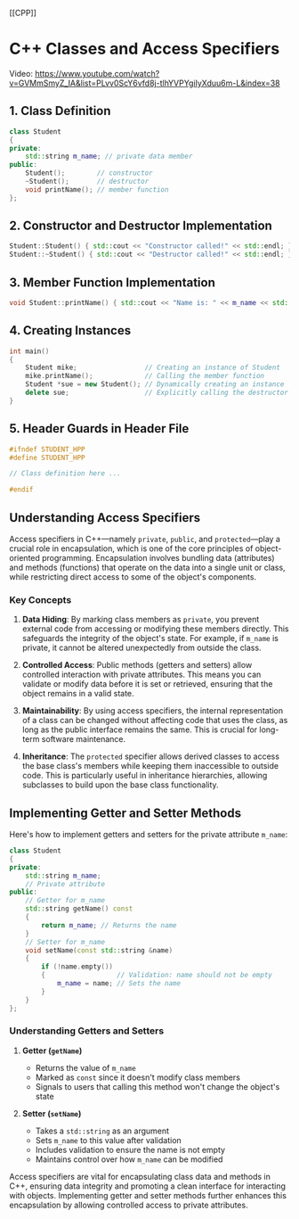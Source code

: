 [[CPP]]
# C++ Classes and Access Specifiers

Video: https://www.youtube.com/watch?v=GVMmSmyZ_IA&list=PLvv0ScY6vfd8j-tlhYVPYgiIyXduu6m-L&index=38

## 1. Class Definition

```cpp
class Student
{
private:
    std::string m_name; // private data member
public:
    Student();        // constructor
    ~Student();       // destructor
    void printName(); // member function
};
```

## 2. Constructor and Destructor Implementation

```cpp
Student::Student() { std::cout << "Constructor called!" << std::endl; }
Student::~Student() { std::cout << "Destructor called!" << std::endl; }
```

## 3. Member Function Implementation

```cpp
void Student::printName() { std::cout << "Name is: " << m_name << std::endl; }
```

## 4. Creating Instances

```cpp
int main()
{
    Student mike;                 // Creating an instance of Student
    mike.printName();             // Calling the member function
    Student *sue = new Student(); // Dynamically creating an instance
    delete sue;                   // Explicitly calling the destructor
}
```

## 5. Header Guards in Header File

```cpp
#ifndef STUDENT_HPP 
#define STUDENT_HPP 

// Class definition here ...

#endif
```

## Understanding Access Specifiers

Access specifiers in C++—namely `private`, `public`, and `protected`—play a crucial role in encapsulation, which is one of the core principles of object-oriented programming. Encapsulation involves bundling data (attributes) and methods (functions) that operate on the data into a single unit or class, while restricting direct access to some of the object's components.

### Key Concepts

1. **Data Hiding**: By marking class members as `private`, you prevent external code from accessing or modifying these members directly. This safeguards the integrity of the object's state. For example, if `m_name` is private, it cannot be altered unexpectedly from outside the class.

2. **Controlled Access**: Public methods (getters and setters) allow controlled interaction with private attributes. This means you can validate or modify data before it is set or retrieved, ensuring that the object remains in a valid state.

3. **Maintainability**: By using access specifiers, the internal representation of a class can be changed without affecting code that uses the class, as long as the public interface remains the same. This is crucial for long-term software maintenance.

4. **Inheritance**: The `protected` specifier allows derived classes to access the base class's members while keeping them inaccessible to outside code. This is particularly useful in inheritance hierarchies, allowing subclasses to build upon the base class functionality.

## Implementing Getter and Setter Methods

Here's how to implement getters and setters for the private attribute `m_name`:

```cpp
class Student
{
private:
    std::string m_name;
    // Private attribute
public:
    // Getter for m_name
    std::string getName() const
    {
        return m_name; // Returns the name
    }
    // Setter for m_name
    void setName(const std::string &name)
    {
        if (!name.empty())
        {                  // Validation: name should not be empty
            m_name = name; // Sets the name
        }
    }
};
```

### Understanding Getters and Setters

1. **Getter (`getName`)**
   - Returns the value of `m_name`
   - Marked as `const` since it doesn't modify class members
   - Signals to users that calling this method won't change the object's state

2. **Setter (`setName`)**
   - Takes a `std::string` as an argument
   - Sets `m_name` to this value after validation
   - Includes validation to ensure the name is not empty
   - Maintains control over how `m_name` can be modified

Access specifiers are vital for encapsulating class data and methods in C++, ensuring data integrity and promoting a clean interface for interacting with objects. Implementing getter and setter methods further enhances this encapsulation by allowing controlled access to private attributes.